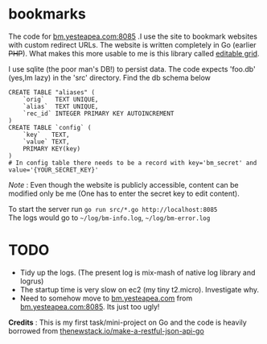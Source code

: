 bookmarks
=========

The code for [bm.yesteapea.com:8085](http://bm.yesteapea.com) .I use the site to bookmark websites with custom redirect URLs. The website is written completely in Go (earlier ~~PHP~~). What makes this more usable to me is this library called [editable grid](https://github.com/webismymind/editablegrid).

I use sqlite (the poor man's DB!) to persist data. The code expects 'foo.db' (yes,Im lazy) in the 'src' directory. Find the db schema below
```
CREATE TABLE "aliases" (
	`orig`	 TEXT UNIQUE,
	`alias`	 TEXT UNIQUE,
	`rec_id` INTEGER PRIMARY KEY AUTOINCREMENT
)
CREATE TABLE `config` (
	`key`	TEXT,
	`value`	TEXT,
	PRIMARY KEY(key)
)
# In config table there needs to be a record with key='bm_secret' and value='{YOUR_SECRET_KEY}' 
```
*Note* : Even though the website is publicly accessible, content can be modified only be me (One has to enter the secret key to edit content).


To start the server run `go run src/*.go http://localhost:8085`  
The logs would go to `~/log/bm-info.log`, `~/log/bm-error.log`

TODO
===
- Tidy up the logs. (The present log is mix-mash of native log library and logrus)
- The startup time is very slow on ec2 (my tiny t2.micro). Investigate why.
- Need to somehow move to [bm.yesteapea.com](http://bm.yesteapea.com) from [bm.yesteapea.com:8085](http://bm.yesteapea.com:8085). Its just too ugly!

**Credits** : This is my first task/mini-project on Go and the code is heavily borrowed from [thenewstack.io/make-a-restful-json-api-go](http://thenewstack.io/make-a-restful-json-api-go/)
